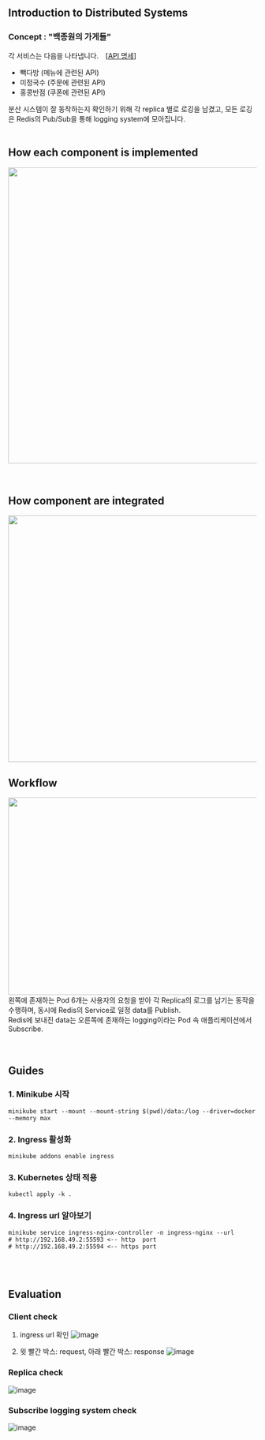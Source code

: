 
## Introduction to Distributed Systems
### Concept : "백종원의 가게들"<br>
각 서비스는 다음을 나타냅니다. [[API 명세](https://brash-wanderer-5cd.notion.site/280be039863f42c9a3e866b82ab77cab?v=ae38784a1bd942188dc84ebf9999fe2e)]
- 빽다방 (메뉴에 관련된 API)
- 미정국수 (주문에 관련된 API)
- 홍콩반점 (쿠폰에 관련된 API)

분산 시스템이 잘 동작하는지 확인하기 위해 각 replica 별로 로깅을 남겼고, 모든 로깅은 Redis의 Pub/Sub을 통해 logging system에 모아집니다. 
<br>
<br>

## How each component is implemented
<img
  src="https://user-images.githubusercontent.com/81179951/211201622-184dffdf-0702-4f85-9526-c6394fbbad7e.png"
  width="550"
  height="600"
/>
<br>
<br>
<br>

## How component are integrated
<img
  src="https://user-images.githubusercontent.com/81179951/211201666-9a3a60f9-3c5d-4589-86b2-de420a374a0d.png"
  width="900"
  height="500"
/>
## Workflow
<img
  src="https://user-images.githubusercontent.com/81179951/208570269-d7b73894-f422-4198-bb27-d536815c352c.png"
  width="900"
  height="400"
/>  
왼쪽에 존재하는 Pod 6개는 사용자의 요청을 받아 각 Replica의 로그를 남기는 동작을 수행하며, 동시에 Redis의 Service로 일정 data를 Publish.<br>
Redis에 보내진 data는 오른쪽에 존재하는 logging이라는 Pod 속 애플리케이션에서 Subscribe.
<br>
<br>
<br>

## Guides
### 1. Minikube 시작

```shell
minikube start --mount --mount-string $(pwd)/data:/log --driver=docker --memory max
```

### 2. Ingress 활성화

```shell
minikube addons enable ingress
```

### 3. Kubernetes 상태 적용
```shell
kubectl apply -k .
```

### 4. Ingress url 알아보기

```shell
minikube service ingress-nginx-controller -n ingress-nginx --url
# http://192.168.49.2:55593 <-- http  port
# http://192.168.49.2:55594 <-- https port
```
<br>
<br>

## Evaluation
### Client check

1. ingress url 확인 
![image](https://user-images.githubusercontent.com/81179951/211200910-c8269f95-c491-421b-805c-d63689d488a2.png)

2. 윗 빨간 박스: request, 아래 빨간 박스: response
![image](https://user-images.githubusercontent.com/81179951/211201147-cfdaafe4-a53c-490e-9136-5afb6bdc5bbb.png)

### Replica check
![image](https://user-images.githubusercontent.com/81179951/211201273-c9c576f7-0673-410b-808d-61881c6731b3.png)

### Subscribe logging system check
![image](https://user-images.githubusercontent.com/81179951/211201347-0a0be73e-14fb-463c-adbf-31fef25c2315.png)
